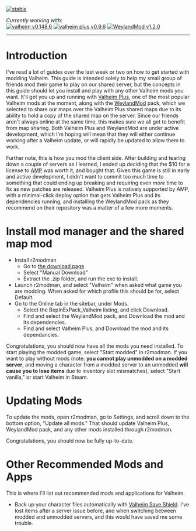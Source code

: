 [![stable](http://badges.github.io/stability-badges/dist/stable.svg)](http://github.com/badges/stability-badges) 

*Currently working with:*  
[![valheim v0.148.6](https://img.shields.io/badge/Valheim-v0.148.6-blue)](https://www.valheimgame.com/) [![valheim plus v0.9.6](https://img.shields.io/badge/Valheim%20Plus-v0.9.6-blue)](https://github.com/valheimPlus/ValheimPlus) [![WeylandMod v1.2.0](https://img.shields.io/badge/WeylandMod-v1.2.0-blue)](https://github.com/WeylandMod/WeylandMod)

---

# Introduction

I've read a lot of guides over the last week or two on how to get started with modding Valheim.  This guide is intended solely to help my small group of friends mod their game to play on our shared server, but the concepts in this guide should let you install and play with any other Valheim mods you want.  It'll get you up and running with [Valheim Plus](https://github.com/valheimPlus/ValheimPlus), one of the most popular Valheim mods at the moment, along with the [WeylandMod](https://github.com/WeylandMod/WeylandMod) pack, which we selected to share our maps over the Valheim Plus shared maps due to its ability to hold a copy of the shared map on the server.  Since our friends aren't always online at the same time, this makes sure we all get to benefit from map sharing.  Both Valheim Plus and WeylandMod are under active development, which I'm hoping will mean that they will either continue working after a Valheim update, or will rapidly be updated to allow them to work.

Further note, this is how you mod the client side.  After building and tearing down a couple of servers as I learned, I ended up deciding that the $10 for a license to [AMP](https://cubecoders.com/AMP) was worth it, and bought that.  Given this game is still in early and active development, I didn't want to commit too much time to something that could ending up breaking and requiring even *more* time to fix as new patches are released.  Valheim Plus is natively supported by AMP, with a minimal-click deploy option that gets Valheim Plus and its dependencies running, and installing the WeylandMod pack as they recommend on their repository was a matter of a few more moments.

# Install mod manager and the shared map mod
* Install r2modman
	* Go to [the download page](https://thunderstore.io/package/ebkr/r2modman/)
	* Select "Manual Download"
	* Extract the .zip folder, and run the exe to install.
* Launch r2modman, and select "Valheim" when asked what game you are modding.  When asked for which profile this should be for, select Default.
* Go to the Online tab in the sitebar, under Mods.  
	* Select the BepInExPack_Valheim listing, and click Download.
	* Find and select the WeylandMod pack, and Download the mod and its dependencies.
	* Find and select Valheim Plus, and Download the mod and its dependancies.

Congratulations, you should now have all the mods you need installed.  To start playing the modded game, select "Start modded" in r2modman.  If you want to play without mods (note: **you cannot play unmodded on a modded server**, and moving a character from a modded server to an unmodded **will cause you to lose items** due to inventory slot mismatches), select "Start vanilla," or start Valheim in Steam.

# Updating Mods

To update the mods, open r2modman, go to Settings, and scroll down to the bottom option, "Update all mods."  That should update Valheim Plus, WeylandMod pack, and any other mods installed through r2modman.

Congratulations, you should now be fully up-to-date.

# Other Recommended Mods and Apps

This is where I'll list out recommended mods and applications for Valheim.

* Back up your character files automatically with [Valheim Save Shield](https://github.com/Razzmatazzz/ValheimSaveShield/releases).  I've lost items after a server issue before, and when switching between modded and unmodded servers, and this would have saved me some trouble.
